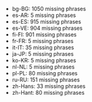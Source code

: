 - bg-BG: 1050 missing phrases
- es-AR: 5 missing phrases
- es-ES: 915 missing phrases
- es-VE: 904 missing phrases
- fi-FI: 901 missing phrases
- fr-FR: 5 missing phrases
- it-IT: 35 missing phrases
- ja-JP: 5 missing phrases
- ko-KR: 5 missing phrases
- nl-NL: 5 missing phrases
- pl-PL: 80 missing phrases
- ru-RU: 151 missing phrases
- zh-Hans: 33 missing phrases
- zh-Hant: 80 missing phrases
